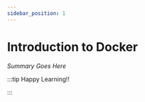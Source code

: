 ```yaml
---
sidebar_position: 1
---
```


# Introduction to Docker

_Summary Goes Here_

:::tip Happy Learning!!

<QuestButton text="Go To Quest" />

:::


